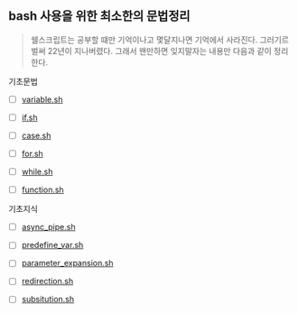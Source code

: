 ## bash 사용을 위한 최소한의 문법정리 

> 쉘스크립트는 공부할 떄만 기억이나고 몇달지나면 기억에서 사라진다. 그러기르  벌써 22년이 지나버렸다. 그래서 왠만하면 잊지말자는 내용만 다음과 같이 정리한다. 



기초문법 

- [ ] [variable.sh](variable.sh)
- [ ] [if.sh](if.sh)
- [ ] [case.sh](case.sh)
- [ ] [for.sh](for.sh)
- [ ] [while.sh](while.sh)
- [ ] [function.sh](function.sh)



기초지식 

- [ ] [async_pipe.sh](async_pipe.sh)

- [ ] [predefine_var.sh](predefine_var.sh)

- [ ] [parameter_expansion.sh](parameter_expansion.sh)

- [ ] [redirection.sh](redirection.sh)

- [ ] [subsitution.sh](subsitution.sh)

      ​

      ​